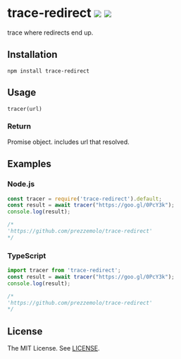 trace-redirect [![][mit-badge]][mit] [![][travis-badge]][travis]
=====
trace where redirects end up.

Installation
-----
```
npm install trace-redirect
```

Usage
-----
```
tracer(url)
```

### Return
Promise object. includes url that resolved.

Examples
-----

### Node.js
```js
const tracer = require('trace-redirect').default;
const result = await tracer("https://goo.gl/0PcY3k");
console.log(result);

/* 
'https://github.com/prezzemolo/trace-redirect'
*/
```

### TypeScript
```ts
import tracer from 'trace-redirect';
const result = await tracer("https://goo.gl/0PcY3k");
console.log(result);

/* 
'https://github.com/prezzemolo/trace-redirect'
*/
```


License
-----
The MIT License. See [LICENSE](LICENSE).

[mit]: http://opensource.org/licenses/MIT
[mit-badge]:https://img.shields.io/badge/license-MIT-444444.svg?style=flat-square
[travis]: https://travis-ci.org/prezzemolo/trace-redirect
[travis-badge]: https://travis-ci.org/prezzemolo/trace-redirect.svg?branch=master